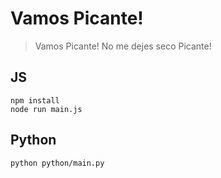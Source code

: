 # Vamos Picante!

> Vamos Picante! No me dejes seco Picante!

## JS

```
npm install
node run main.js
```
## Python

```
python python/main.py
```
